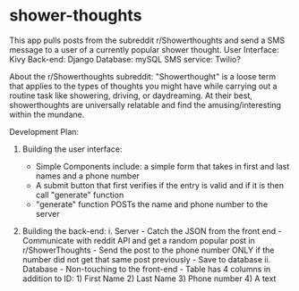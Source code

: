 # shower-thoughts
This app pulls posts from the subreddit r/Showerthoughts and send a SMS message to a user of a currently popular shower thought.
User Interface: Kivy 
Back-end: Django 
Database: mySQL 
SMS service: Twilio? 

About the r/Showerthoughts subreddit: "Showerthought" is a loose term that applies to the types of thoughts you might have while carrying out a routine task like showering, driving, or daydreaming. At their best, showerthoughts are universally relatable and find the amusing/interesting within the mundane.

Development Plan: 

1) Building the user interface: 
    - Simple Components include: a simple form that takes in first and last names and a phone number
    - A submit button that first verifies if the entry is valid and if it is then call "generate" function 
    - "generate" function POSTs the name and phone number to the server
  
2) Building the back-end:
    i. Server 
        - Catch the JSON from the front end 
        - Communicate with reddit API and get a random popular post in r/ShowerThoughts 
        - Send the post to the phone number ONLY if the number did not get that same post previously 
        - Save to database
    ii. Database 
        - Non-touching to the front-end 
        - Table has 4 columns in addition to ID: 1) First Name 2) Last Name 3) Phone number 4) A text
